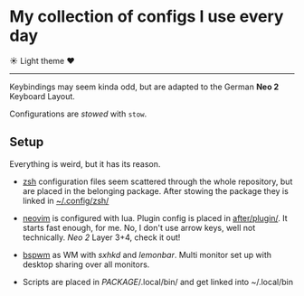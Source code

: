 # My collection of configs I use every day

☀️ Light theme ❤️

---

Keybindings may seem kinda odd, but are adapted to the German **Neo 2**
Keyboard Layout.


Configurations are _stowed_ with `stow`.


## Setup

Everything is weird, but it has its reason.

- [zsh](./zsh/.config/zsh) configuration files seem scattered through the whole
repository, but are placed in the belonging package. After stowing the package
they is linked in [~/.config/zsh/](./zsh/.config/zsh)

- [neovim](./nvim/.config/nvim) is configured with lua. Plugin config is placed
in [after/plugin/](./nvim/.config/nvim/after/plugin). It starts fast enough, for
me. No, I don't use arrow keys, well not technically. _Neo 2_ Layer 3+4, check
it out!

- [bspwm](./bspwm/) as WM with _sxhkd_ and _lemonbar_. Multi monitor set up with
desktop sharing over all monitors.

- Scripts are placed in _PACKAGE_/.local/bin/ and get linked into ~/.local/bin

